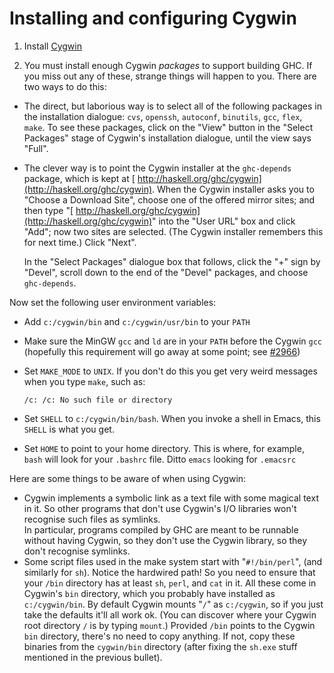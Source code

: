 # Installing and configuring Cygwin


1. Install [ Cygwin](http://www.cygwin.com/)

1. You must install enough Cygwin *packages* to support building GHC.  If you miss out any of these, strange things will happen to you.   There are two ways to do this:

  - The direct, but laborious way is to select all of the following packages in the installation dialogue:
    `cvs`, 
    `openssh`,
    `autoconf`,
    `binutils`,
    `gcc`,
    `flex`,
    `make`.
    To see these packages, click on the "View" button in the "Select Packages" stage of Cygwin's installation dialogue, until the view says "Full". 
  - The clever way is to point the Cygwin installer at the
    `ghc-depends` package, which is kept at [
    http://haskell.org/ghc/cygwin](http://haskell.org/ghc/cygwin). When the Cygwin installer asks you to "Choose a Download Site", choose one of the offered mirror sites; and then type "[
    http://haskell.org/ghc/cygwin](http://haskell.org/ghc/cygwin)" into the "User URL" box and click "Add"; now two sites are selected. (The Cygwin installer remembers this for next time.) Click "Next".

    In the "Select Packages" dialogue box that follows, click the "+" sign by "Devel", scroll down to the end of the "Devel" packages, and choose `ghc-depends`.


Now set the following user environment variables:


- Add `c:/cygwin/bin` and `c:/cygwin/usr/bin` to your `PATH`
- Make sure the MinGW `gcc` and `ld` are in your `PATH` before the Cygwin `gcc` (hopefully this requirement will go away at some point; see [\#2966](https://gitlab.staging.haskell.org/ghc/ghc/issues/2966))
- Set `MAKE_MODE` to `UNIX`. If you
  don't do this you get very weird messages when you type
  `make`, such as:

  ```wiki
  /c: /c: No such file or directory
  ```
- Set `SHELL` to
  `c:/cygwin/bin/bash`. When you invoke a shell in Emacs, this
  `SHELL` is what you get.
- Set `HOME` to point to your 
  home directory.  This is where, for example,
  `bash` will look for your `.bashrc`
  file.  Ditto `emacs` looking for `.emacsrc`


Here are some things to be aware of when using Cygwin:


- Cygwin implements a symbolic link as a text file with some
  magical text in it.  So other programs that don't use Cygwin's
  I/O libraries won't recognise such files as symlinks.  
  In particular, programs compiled by GHC are meant to be runnable
  without having Cygwin, so they don't use the Cygwin library, so
  they don't recognise symlinks.
- Some script files used in the make system start with "`#!/bin/perl`",
  (and similarly for `sh`).  Notice the hardwired path!
  So you need to ensure that your `/bin` directory has at least
  `sh`, `perl`, and `cat` in it.
  All these come in Cygwin's `bin` directory, which you probably have
  installed as `c:/cygwin/bin`.  By default Cygwin mounts "`/`" as
  `c:/cygwin`, so if you just take the defaults it'll all work ok.
  (You can discover where your Cygwin
  root directory `/` is by typing `mount`.)
  Provided `/bin` points to the Cygwin `bin`
  directory, there's no need to copy anything.  If not, copy these binaries from the `cygwin/bin`
  directory (after fixing the `sh.exe` stuff mentioned in the previous bullet).
